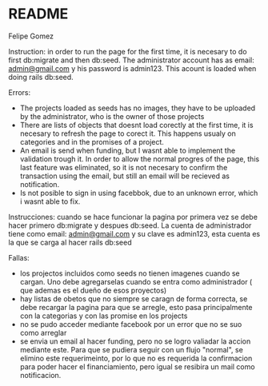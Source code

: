 # README


Felipe Gomez

Instruction: in order to run the page for the first time, it is necesary to do first db:migrate and then db:seed.
The administrator account  has as email: admin@gmail.com y his password is admin123. This acount is loaded when doing rails db:seed.

Errors:
- The projects loaded as seeds has no images, they have to be uploaded by the administrator, who is the owner of those projects
- There are lists of objects that doesnt load corectly at the first time, it is necesary to refresh the page to corect it. This happens usualy on categories and in the promises of a project.
- An email is send when funding, but I wasnt able to implement the validation trough it. In order to allow the normal progres of the page, this last feature was eliminated, so it is not necesary to confirm the transaction using the email, but still an email will be recieved as notification.
- Is not posible to sign in using facebbok, due to an unknown error, which i wasnt able to fix.


Instrucciones: cuando se hace funcionar la pagina por primera vez se debe hacer primero db:migrate y despues db:seed.
La cuenta de administrador tiene como email: admin@gmail.com y su clave es admin123, esta cuenta es la que se carga al hacer rails db:seed

Fallas:
- los projectos incluidos como seeds no tienen imagenes cuando se cargan. Uno debe agregarselas
cuando se entra como administrador ( que ademas es el dueño de esos proyectos)
-  hay listas de obetos que no siempre se caragn de forma correcta, se debe recargar la pagina para que se arregle, esto pasa principalmente con la categorias y con las promise en los projects
- no se pudo acceder mediante facebook por un error que no se suo como arreglar
- se envia un email al hacer funding, pero no se logro valiadar la accion mediante este. Para que se pudiera seguir con un flujo "normal", se elimino este requerimeinto, por lo que no es requerida la confirmacion para poder hacer el financiamiento, pero igual se resibira un mail como notificacion.






